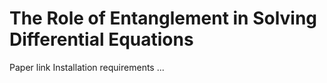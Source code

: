# The Role of Entanglement in Solving Differential Equations
Paper link
Installation requirements
...

